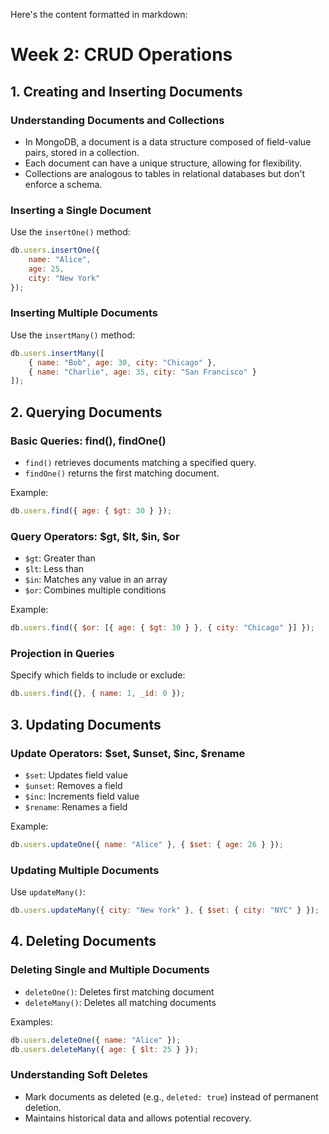 Here's the content formatted in markdown:

# Week 2: CRUD Operations

## 1. Creating and Inserting Documents

### Understanding Documents and Collections
- In MongoDB, a document is a data structure composed of field-value pairs, stored in a collection.
- Each document can have a unique structure, allowing for flexibility.
- Collections are analogous to tables in relational databases but don't enforce a schema.

### Inserting a Single Document
Use the `insertOne()` method:

```javascript
db.users.insertOne({
    name: "Alice",
    age: 25,
    city: "New York"
});
```

### Inserting Multiple Documents
Use the `insertMany()` method:

```javascript
db.users.insertMany([
    { name: "Bob", age: 30, city: "Chicago" },
    { name: "Charlie", age: 35, city: "San Francisco" }
]);
```

## 2. Querying Documents

### Basic Queries: find(), findOne()
- `find()` retrieves documents matching a specified query.
- `findOne()` returns the first matching document.

Example:
```javascript
db.users.find({ age: { $gt: 30 } });
```

### Query Operators: $gt, $lt, $in, $or
- `$gt`: Greater than
- `$lt`: Less than
- `$in`: Matches any value in an array
- `$or`: Combines multiple conditions

Example:
```javascript
db.users.find({ $or: [{ age: { $gt: 30 } }, { city: "Chicago" }] });
```

### Projection in Queries
Specify which fields to include or exclude:

```javascript
db.users.find({}, { name: 1, _id: 0 });
```

## 3. Updating Documents

### Update Operators: $set, $unset, $inc, $rename
- `$set`: Updates field value
- `$unset`: Removes a field
- `$inc`: Increments field value
- `$rename`: Renames a field

Example:
```javascript
db.users.updateOne({ name: "Alice" }, { $set: { age: 26 } });
```

### Updating Multiple Documents
Use `updateMany()`:

```javascript
db.users.updateMany({ city: "New York" }, { $set: { city: "NYC" } });
```

## 4. Deleting Documents

### Deleting Single and Multiple Documents
- `deleteOne()`: Deletes first matching document
- `deleteMany()`: Deletes all matching documents

Examples:
```javascript
db.users.deleteOne({ name: "Alice" });
db.users.deleteMany({ age: { $lt: 25 } });
```

### Understanding Soft Deletes
- Mark documents as deleted (e.g., `deleted: true`) instead of permanent deletion.
- Maintains historical data and allows potential recovery.